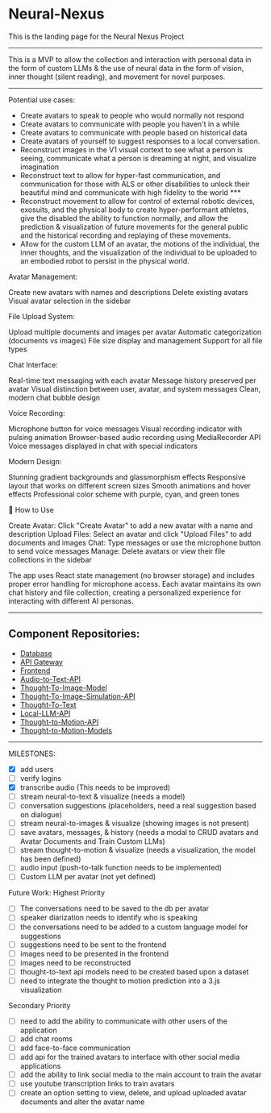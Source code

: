 # Neural-Nexus
This is the landing page for the Neural Nexus Project

---

This is a MVP to allow the collection and interaction with personal data in the form of custom LLMs & the use of neural data in the form of vision, inner thought (silent reading), and movement for novel purposes.

---

Potential use cases:
 - Create avatars to speak to people who would normally not respond
 - Create avatars to communicate with people you haven't in a while
 - Create avatars to communicate with people based on historical data
 - Create avatars of yourself to suggest responses to a local conversation.
 - Reconstruct images in the V1 visual cortext to see what a person is seeing, communicate what a person is dreaming at night, and visualize imagination
 - Reconstruct text to allow for hyper-fast communication, and communication for those with ALS or other disabilities to unlock their beautiful mind and communicate with high fidelity to the world ***
 - Reconstruct movement to allow for control of external robotic devices, exosuits, and the physical body to create hyper-performant athletes, give the disabled the ability to function normally, and allow the prediction & visualization of future movements for the general public and the historical recording and replaying of these movements.
 - Allow for the custom LLM of an avatar, the motions of the individual, the inner thoughts, and the visualization of the individual to be uploaded to an embodied robot to persist in the physical world.

Avatar Management:

Create new avatars with names and descriptions
Delete existing avatars
Visual avatar selection in the sidebar

File Upload System:

Upload multiple documents and images per avatar
Automatic categorization (documents vs images)
File size display and management
Support for all file types

Chat Interface:

Real-time text messaging with each avatar
Message history preserved per avatar
Visual distinction between user, avatar, and system messages
Clean, modern chat bubble design

Voice Recording:

Microphone button for voice messages
Visual recording indicator with pulsing animation
Browser-based audio recording using MediaRecorder API
Voice messages displayed in chat with special indicators

Modern Design:

Stunning gradient backgrounds and glassmorphism effects
Responsive layout that works on different screen sizes
Smooth animations and hover effects
Professional color scheme with purple, cyan, and green tones

🎯 How to Use

Create Avatar: Click "Create Avatar" to add a new avatar with a name and description
Upload Files: Select an avatar and click "Upload Files" to add documents and images
Chat: Type messages or use the microphone button to send voice messages
Manage: Delete avatars or view their file collections in the sidebar

The app uses React state management (no browser storage) and includes proper error handling for microphone access. Each avatar maintains its own chat history and file collection, creating a personalized experience for interacting with different AI personas.

---

## Component Repositories:
 - [Database](https://github.com/efwoods/Neural-Nexus-DB)
 - [API Gateway](https://github.com/efwoods/Neural-Nexus-API-Gateway)
 - [Frontend](https://github.com/efwoods/Neural-Nexus-Frontend)
 - [Audio-to-Text-API](https://github.com/efwoods/transcription-api)
 - [Thought-To-Image-Model](https://github.com/efwoods/V1-Visual-Cortex-Visualization)
 - [Thought-To-Image-Simulation-API](https://github.com/efwoods/Thought-To-Image-Simulation-API)
 - [Thought-To-Text](TBD)
 - [Local-LLM-API](https://github.com/efwoods/Vision_LLM_API)
 - [Thought-to-Motion-API](TBD)
 - [Thought-to-Motion-Models](https://github.com/efwoods/CRCNS)

---

MILESTONES:
- [x] add users
- [ ] verify logins
- [x] transcribe audio (This needs to be improved)
- [ ] stream neural-to-text & visualize (needs a model)
- [ ] conversation suggestions (placeholders, need a real suggestion based on dialogue)
- [ ] stream neural-to-images & visualize (showing images is not present)
- [ ] save avatars, messages, & history (needs a modal to CRUD avatars and Avatar Documents and Train Custom LLMs)
- [ ] stream thought-to-motion & visualize (needs a visualization, the model has been defined)
- [ ] audio input (push-to-talk function needs to be implemented)
- [ ] Custom LLM per avatar (not yet defined)

Future Work:
Highest Priority

- [ ]  The conversations need to be saved to the db per avatar
- [ ]  speaker diarization needs to identify who is speaking
- [ ]  the conversations need to be added to a custom language model for suggestions
- [ ]  suggestions need to be sent to the frontend
- [ ]  images need to be presented in the frontend
- [ ]  images need to be reconstructed
- [ ]  thought-to-text api models need to be created based upon a dataset
- [ ]  need to integrate the thought to motion prediction into a 3.js visualization

Secondary Priority

- [ ]  need to add the ability to communicate with other users of the application
- [ ]  add chat rooms
- [ ]  add face-to-face communication
- [ ]  add api for the trained avatars to interface with other social media applications
- [ ]  add the ability to link social media to the main account to train the avatar
- [ ]  use youtube transcription links to train avatars
- [ ]  create an option setting to view, delete, and upload uploaded avatar documents and alter the avatar name
